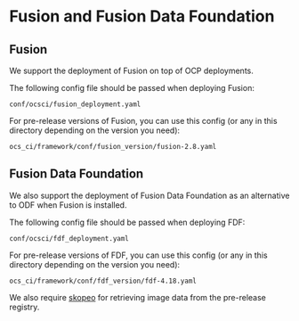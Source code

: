 # Fusion and Fusion Data Foundation

## Fusion

We support the deployment of Fusion on top of OCP deployments.

The following config file should be passed when deploying Fusion:

`conf/ocsci/fusion_deployment.yaml`

For pre-release versions of Fusion, you can use this config (or any in this directory depending on the version you need):

`ocs_ci/framework/conf/fusion_version/fusion-2.8.yaml`


## Fusion Data Foundation

We also support the deployment of Fusion Data Foundation as an alternative to ODF when Fusion is installed.

The following config file should be passed when deploying FDF:

`conf/ocsci/fdf_deployment.yaml`

For pre-release versions of FDF, you can use this config (or any in this directory depending on the version you need):

`ocs_ci/framework/conf/fdf_version/fdf-4.18.yaml`

We also require [skopeo](https://github.com/containers/skopeo/blob/main/install.md#installing-skopeo) for retrieving image data from the pre-release registry.
